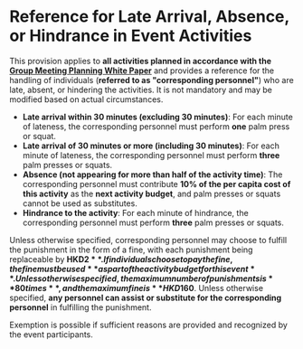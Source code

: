 # Reference for Late Arrival, Absence, or Hindrance in Event Activities

This provision applies to **all activities planned in accordance with
the [Group Meeting Planning White Paper](/rules/meeting-planning)** and provides a reference for the handling of
individuals (**referred to as "corresponding personnel"**) who are late, absent, or hindering the activities. It is not
mandatory and may be modified based on actual circumstances.

- **Late arrival within 30 minutes (excluding 30 minutes)**: For each minute of lateness, the corresponding personnel
  must perform **one** palm press or squat.
- **Late arrival of 30 minutes or more (including 30 minutes)**: For each minute of lateness, the corresponding
  personnel must perform **three** palm presses or squats.
- **Absence (not appearing for more than half of the activity time)**: The corresponding personnel must contribute **10%
  of the per capita cost of this activity** as the **next activity budget**, and palm presses or squats cannot be used
  as substitutes.
- **Hindrance to the activity**: For each minute of hindrance, the corresponding personnel must perform **three** palm
  presses or squats.

Unless otherwise specified, corresponding personnel may choose to fulfill the punishment in the form of a fine, with
each punishment being replaceable by **HKD$2**. If individuals choose to pay the fine, the fine must be used **as part
of the activity budget for this event**.
Unless otherwise specified, the maximum number of punishments is **80 times**, and the maximum fine is **HKD$160**.
Unless otherwise specified, **any personnel can assist or substitute for the corresponding personnel** in fulfilling the
punishment.

Exemption is possible if sufficient reasons are provided and recognized by the event participants.
